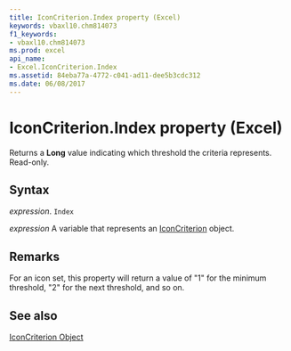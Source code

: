 ```yaml
---
title: IconCriterion.Index property (Excel)
keywords: vbaxl10.chm814073
f1_keywords:
- vbaxl10.chm814073
ms.prod: excel
api_name:
- Excel.IconCriterion.Index
ms.assetid: 84eba77a-4772-c041-ad11-dee5b3cdc312
ms.date: 06/08/2017
---
```



# IconCriterion.Index property (Excel)

Returns a  **Long** value indicating which threshold the criteria represents. Read-only.


## Syntax

 _expression_. `Index`

 _expression_ A variable that represents an [IconCriterion](Excel.IconCriterion.md) object.


## Remarks

For an icon set, this property will return a value of "1" for the minimum threshold, "2" for the next threshold, and so on.


## See also


[IconCriterion Object](Excel.IconCriterion.md)

